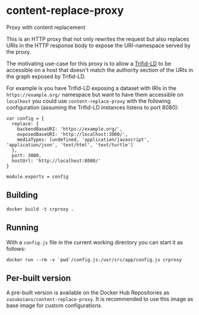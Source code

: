 # content-replace-proxy
Proxy with content replacement

This is an HTTP proxy that not only rewrites the request but also replaces URIs 
in the HTTP response body to expose the URI-namespace served by the proxy.

The motivating use-case for this proxy is to allow a [Trifid-LD](https://github.com/zazukoians/trifid-ld)
to be accessible on a host that doesn't match the authority section of the URIs
in the graph exposed by Trifid-LD.

For example is you have Trifid-LD exposing a dataset with IRIs in the `https://example.org/`
namespace but want to have them accessible on `localhost` you could use 
`content-replace-proxy` with the following configuration (assuming the Trifid-LD
instances listens to port 8080):

```
var config = {
  replace: {
    backendBaseURI: 'https://example.org/',
    exposedBaseURI: 'http://localhost:3000/',
    mediaTypes: [undefined, 'application/javascript', 'application/json', 'text/html', 'text/turtle']
  },
  port: 3000,
  hostUrl: 'http://localhost:8080/'
}

module.exports = config
```

## Building

    docker build -t crproxy .

## Running

With a `config.js` file in the current working directory you can start it as follows:

    docker run --rm -v `pwd`/config.js:/usr/src/app/config.js crproxy

## Per-built version

A pre-built version is available on the Docker Hub Repositories as 
`zazukoians/content-replace-proxy`. It is recommended to use this image as 
base image for custom configurations.
